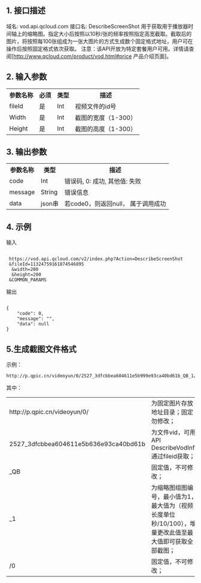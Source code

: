 ## 1. 接口描述

域名: vod.api.qcloud.com
接口名: DescribeScreenShot
用于获取用于播放器时间轴上的缩略图。指定大小后按照以10秒/张的频率按照指定高宽截取。截取后的图片，将按照每100张组成为一张大图片的方式生成数个固定格式地址，用户可在操作后按照固定格式依次获取。
注意：该API开放为特定套餐用户可用。详情请查阅[http://www.qcloud.com/product/vod.html#price 产品介绍页面]。


## 2. 输入参数

<table class="t"><tbody><tr>
<th><b>参数名称</b></th>
<th><b>必须</b></th>
<th><b>类型</b></th>
<th><b>描述</b></th>
<tr>
<td> fileId
<td> 是
<td> Int
<td> 视频文件的id号
<tr>
<td> Width
<td> 是
<td> Int
<td> 截图的宽度（1-300）
<tr>
<td> Height
<td> 是
<td> Int
<td> 截图的高度（1-300）
</tbody></table>



## 3. 输出参数

<table class="t"><tbody><tr>
<th><b>参数名称</b></th>
<th><b>类型</b></th>
<th><b>描述</b></th>
<tr>
<td> code
<td> Int
<td> 错误码, 0: 成功, 其他值: 失败
<tr>
<td> message
<td> String
<td> 错误信息
<tr>
<td> data
<td> json串
<td> 若code0，则返回null， 属于调用成功
</tbody></table>



## 4. 示例

输入
```
 
 https://vod.api.qcloud.com/v2/index.php?Action=DescribeScreenShot  
 &fileId=11324759161874546895
  &width=200
  &height=200
 &COMMON_PARAMS

```
输出
```
 
{
    "code": 0,
    "message": "",
    "data": null
}

```

## 5.生成截图文件格式
示例：
```
http://p.qpic.cn/videoyun/0/2527_3dfcbbea604611e5b999e93ca40bd61b_QB_1/0
```
其中：

<table class="t"><tbody>
<tr>
<td> http://p.qpic.cn/videoyun/0/		
<td> 为固定图片存放地址目录；固定勿修改；
<tr>
<td> 2527_3dfcbbea604611e5b636e93ca40bd61b
<td> 为文件vid，可用API DescribeVodInfo通过fileid获取；
<tr>
<td> _QB
<td> 固定值，不可修改；
<tr>
<td> _1	    
<td>  为缩略图组图编号，最小值为1，最大值为（视频长度单位秒/10/100），增量更改此值至最大值即可获取全部截图；
<tr>
<td> /0	
<td>固定值，不可修改；
</tbody></table> 



